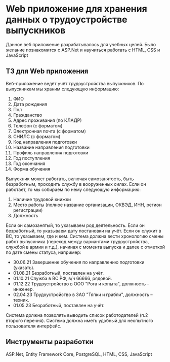 # Web приложение для хранения данных о трудоустройстве выпускников
Данное веб приложение разрабатывалось для учебных целей. Было желание познакомится с ASP.Net и научиться работать с HTML, CSS и JavaScript 
## ТЗ для Web приложения
Веб-приложение ведёт учёт трудоустройства выпускников. По выпускникам мы храним следующую информацию:
1.	ФИО
2.	Дата рождения
3.	Пол
4.	Гражданство
5.	Адрес проживания (по КЛАДР)
6.	Телефон (с форматом)
7.	Электронная почта (с форматом)
8.	СНИЛС (с форматом)
9.	Код направления подготовки
10.	Название направления подготовки
11.	Профиль направления подготовки
12.	Год поступления
13.	Год окончания
14.	Форма обучения

Выпускник может работать, включая самозанятость, быть безработным, проходить службу в вооруженных силах.
Если он работает, то мы собираем по нему следующую информацию:
1.	Наличие трудовой книжки
2.	Место работы (полное название организации, ОКВЭД, ИНН, регион регистрации)
3.	Должность

Если он самозанятый, то указываем род деятельность.
Если он безработный, то указываем дату постановки на учёт.
Если он служит в ВС, то указываем, где и кем.
Система должна вести хронологию смены работ выпускника (переход между вариантами трудоустройства, службой в армии и т.д.), начиная с момента выпуска и далее с отметкой по дате смены статуса, например: 
- 30.06.21 Завершение обучения по направлению подготовки (указать).
- 01.08.21 Безработный, поставлен на учёт. 
- 01.10.21 Служба в ВС РФ, в/ч 66666, рядовой.
- 01.12.22 Трудоустройство в ООО "Рога и копыта", должность – инженер.
- 02.04.23 Трудоустройство в ЗАО "Тяпки и грабли", должность – техник.
- 01.05.23 Безработный, поставлен на учёт.

Система должна позволять выводить список работодателей (п.2 второго перечня).
Система должна иметь удобный для неопытного пользователя интерфейс.

## Инструменты разработки
ASP.Net, Entity Framework Core, PostgreSQL, HTML, CSS, JavaScript
